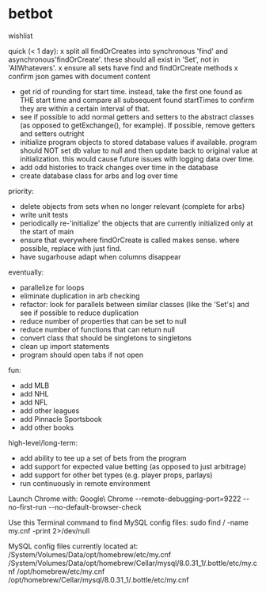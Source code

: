 # betbot

wishlist

quick (< 1 day):
x split all findOrCreates into synchronous 'find' and asynchronous'findOrCreate'. these should all 
  exist in 'Set', not in 'AllWhatevers'.
x ensure all sets have find and findOrCreate methods
x confirm json games with document content
- get rid of rounding for start time. instead, take the first one found as THE start time and 
  compare all subsequent found startTimes to confirm they are within a certain interval of that.
- see if possible to add normal getters and setters to the abstract classes (as opposed to 
  getExchange(), for example). If possible, remove getters and setters outright
- initialize program objects to stored database values if available. program should NOT set db value
  to null and then update back to original value at initialization. this would cause future issues
  with logging data over time.
- add odd histories to track changes over time in the database
- create database class for arbs and log over time

priority:
- delete objects from sets when no longer relevant (complete for arbs)
- write unit tests
- periodically re-'initialize' the objects that are currently initialized only at the start of main
- ensure that everywhere findOrCreate is called makes sense. where possible, replace with just find.
- have sugarhouse adapt when columns disappear

eventually:
- parallelize for loops
- eliminate duplication in arb checking
- refactor: look for parallels between similar classes (like the 'Set's) and see if possible to
  reduce duplication
- reduce number of properties that can be set to null
- reduce number of functions that can return null
- convert class that should be singletons to singletons
- clean up import statements
- program should open tabs if not open

fun:
- add MLB
- add NHL
- add NFL
- add other leagues
- add Pinnacle Sportsbook
- add other books

high-level/long-term:
- add ability to tee up a set of bets from the program
- add support for expected value betting (as opposed to just arbitrage)
- add support for other bet types (e.g. player props, parlays)
- run continuously in remote environment







Launch Chrome with: 
Google\ Chrome --remote-debugging-port=9222 --no-first-run --no-default-browser-check

Use this Terminal command to find MySQL config files:
sudo find / -name my.cnf -print 2>/dev/null

MySQL config files currently located at:
/System/Volumes/Data/opt/homebrew/etc/my.cnf
/System/Volumes/Data/opt/homebrew/Cellar/mysql/8.0.31_1/.bottle/etc/my.cnf
/opt/homebrew/etc/my.cnf
/opt/homebrew/Cellar/mysql/8.0.31_1/.bottle/etc/my.cnf